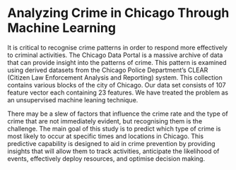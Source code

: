 # Analyzing Crime in Chicago Through Machine Learning

It is critical to recognise crime patterns in order to respond more effectively to criminal activities.
The Chicago Data Portal is a massive archive of data that can provide insight into the patterns of
crime. This pattern is examined using derived datasets from the Chicago Police Department’s CLEAR
(Citizen Law Enforcement Analysis and Reporting) system. This collection contains various blocks of
the city of Chicago. Our data set consists of 107 feature vector each containing 23 features. We have
treated the problem as an unsupervised machine leaning technique.

There may be a slew of factors that influence the crime rate and the type of crime that are
not immediately evident, but recognising them is the challenge. The main goal of this study is to
predict which type of crime is most likely to occur at specific times and locations in Chicago. This
predictive capability is designed to aid in crime prevention by providing insights that will allow them to
track activities, anticipate the likelihood of events, effectively deploy resources, and optimise decision
making.
